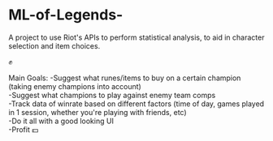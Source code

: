 # ML-of-Legends-
A project to use Riot's APIs to perform statistical analysis, to aid in character selection and item choices. 

✊ 

Main Goals:
-Suggest what runes/items to buy on a certain champion (taking enemy champions into account)  
-Suggest what champions to play against enemy team comps  
-Track data of winrate based on different factors (time of day, games played in 1 session, whether you're playing with friends, etc)  
-Do it all with a good looking UI   
-Profit 💵  

